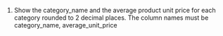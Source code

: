 1. Show the category_name and the average product unit price for each category rounded to 2 decimal places. The column names must be category_name, average_unit_price